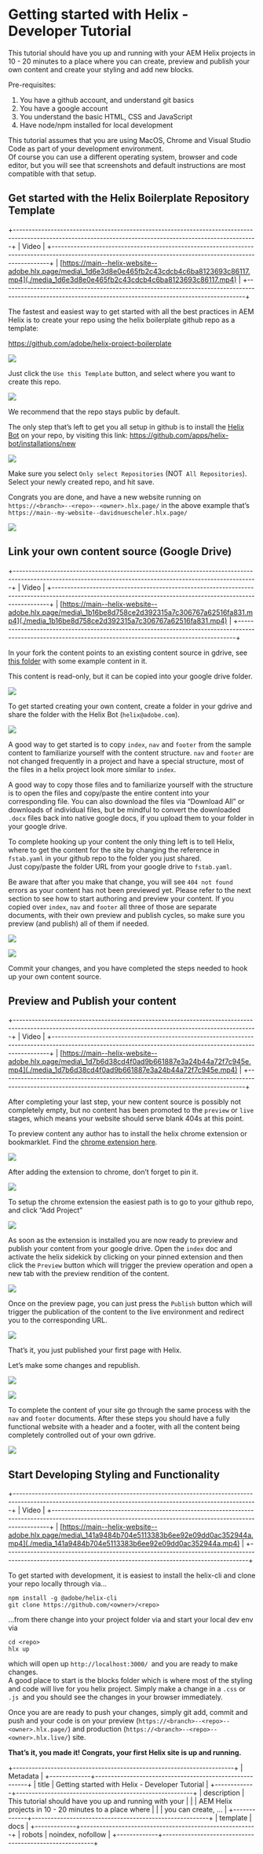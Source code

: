 # Getting started with Helix - Developer Tutorial

This tutorial should have you up and running with your AEM Helix projects in 10 - 20 minutes to a place where you can create, preview and publish your own content and create your styling and add new blocks.

Pre-requisites:

1. You have a github account, and understand git basics
2. You have a google account
3. You understand the basic HTML, CSS and JavaScript
4. Have node/npm installed for local development

This tutorial assumes that you are using MacOS, Chrome and Visual Studio Code as part of your development environment.\
Of course you can use a different operating system, browser and code editor, but you will see that screenshots and default instructions are most compatible with that setup.

## Get started with the Helix Boilerplate Repository Template

+-----------------------------------------------------------------------------------------------------------------------------------------------------------+
| Video                                                                                                                                                     |
+-----------------------------------------------------------------------------------------------------------------------------------------------------------+
| [https://main--helix-website--adobe.hlx.page/media\_1d6e3d8e0e465fb2c43cdcb4c6ba8123693c86117.mp4](./media_1d6e3d8e0e465fb2c43cdcb4c6ba8123693c86117.mp4) |
+-----------------------------------------------------------------------------------------------------------------------------------------------------------+

The fastest and easiest way to get started with all the best practices in AEM Helix is to create your repo using the helix boilerplate github repo as a template:

<https://github.com/adobe/helix-project-boilerplate>

![][image0]

Just click the `Use this Template` button, and select where you want to create this repo.

![][image1]

We recommend that the repo stays public by default.

The only step that’s left to get you all setup in github is to install the [Helix Bot](https://github.com/apps/helix-bot) on your repo, by visiting this link: <https://github.com/apps/helix-bot/installations/new>

![][image2]

Make sure you select `Only select Repositories` (NOT` All Repositories`).\
Select your newly created repo, and hit save.

Congrats you are done, and have a new website running on `https://<branch>--<repo>--<owner>.hlx.page/` in the above example that’s `https://main--my-website--davidnuescheler.hlx.page/`

![][image3]

## Link your own content source (Google Drive)

+-----------------------------------------------------------------------------------------------------------------------------------------------------------+
| Video                                                                                                                                                     |
+-----------------------------------------------------------------------------------------------------------------------------------------------------------+
| [https://main--helix-website--adobe.hlx.page/media\_1b16be8d758ce2d392315a7c306767a62516fa831.mp4](./media_1b16be8d758ce2d392315a7c306767a62516fa831.mp4) |
+-----------------------------------------------------------------------------------------------------------------------------------------------------------+

In your fork the content points to an existing content source in gdrive, see [this folder](https://drive.google.com/drive/folders/1MGzOt7ubUh3gu7zhZIPb7R7dyRzG371j) with some example content in it.

This content is read-only, but it can be copied into your google drive folder.

![][image4]

To get started creating your own content, create a folder in your gdrive and share the folder with the Helix Bot (`helix@adobe.com`).

![][image5]

A good way to get started is to copy `index`, `nav` and `footer` from the sample content to familiarize yourself with the content structure. `nav` and `footer` are not changed frequently in a project and have a special structure, most of the files in a helix project look more similar to `index`.

A good way to copy those files and to familiarize yourself with the structure is to open the files and copy/paste the entire content into your corresponding file. You can also download the files via “Download All” or downloads of individual files, but be mindful to convert the downloaded `.docx` files back into native google docs, if you upload them to your folder in your google drive.

To complete hooking up your content the only thing left is to tell Helix, where to get the content for the site by changing the reference in `fstab.yaml` in your github repo to the folder you just shared.\
Just copy/paste the folder URL from your google drive to `fstab.yaml`.

Be aware that after you make that change, you will see `404 not found `errors as your content has not been previewed yet. Please refer to the next section to see how to start authoring and preview your content. If you copied over `index`, `nav` and `footer` all three of those are separate documents, with their own preview and publish cycles, so make sure you preview (and publish) all of them if needed.

![][image6]

![][image7]

Commit your changes, and you have completed the steps needed to hook up your own content source.

## Preview and Publish your content

+-----------------------------------------------------------------------------------------------------------------------------------------------------------+
| Video                                                                                                                                                     |
+-----------------------------------------------------------------------------------------------------------------------------------------------------------+
| [https://main--helix-website--adobe.hlx.page/media\_1d7b6d38cd4f0ad9b661887e3a24b44a72f7c945e.mp4](./media_1d7b6d38cd4f0ad9b661887e3a24b44a72f7c945e.mp4) |
+-----------------------------------------------------------------------------------------------------------------------------------------------------------+

After completing your last step, your new content source is possibly not completely empty, but no content has been promoted to the `preview` or `live `stages, which means your website should serve blank 404s at this point.

To preview content any author has to install the helix chrome extension or bookmarklet. Find the [chrome extension here](https://chrome.google.com/webstore/detail/helix-sidekick-beta/ccfggkjabjahcjoljmgmklhpaccedipo).

![][image8]

After adding the extension to chrome, don’t forget to pin it.

![][image9]

To setup the chrome extension the easiest path is to go to your github repo, and click “Add Project”

![][image10]

As soon as the extension is installed you are now ready to preview and publish your content from your google drive. Open the `index` doc and activate the helix sidekick by clicking on your pinned extension and then click the `Preview` button which will trigger the preview operation and open a new tab with the preview rendition of the content.

![][image11]

Once on the preview page, you can just press the `Publish` button which will trigger the publication of the content to the live environment and redirect you to the corresponding URL.

![][image12]

That’s it, you just published your first page with Helix.

Let’s make some changes and republish.

![][image13]

![][image14]

To complete the content of your site go through the same process with the `nav` and `footer` documents. After these steps you should have a fully functional website with a header and a footer, with all the content being completely controlled out of your own gdrive.

![][image15]

## Start Developing Styling and Functionality

+-----------------------------------------------------------------------------------------------------------------------------------------------------------+
| Video                                                                                                                                                     |
+-----------------------------------------------------------------------------------------------------------------------------------------------------------+
| [https://main--helix-website--adobe.hlx.page/media\_141a9484b704e5113383b6ee92e09dd0ac352944a.mp4](./media_141a9484b704e5113383b6ee92e09dd0ac352944a.mp4) |
+-----------------------------------------------------------------------------------------------------------------------------------------------------------+

To get started with development, it is easiest to install the helix-cli and clone your repo locally through via…

```
npm install -g @adobe/helix-cli
git clone https://github.com/<owner>/<repo>
```

…from there change into your project folder via and start your local dev env via

```
cd <repo>
hlx up
```

which will open up `http://localhost:3000/ `and you are ready to make changes.\
A good place to start is the blocks folder which is where most of the styling and code will live for you helix project. Simply make a change in a `.css` or `.js `and you should see the changes in your browser immediately.

Once you are are ready to push your changes, simply git add, commit and push and your code is on your preview (`https://<branch>--<repo>--<owner>.hlx.page/`) and production (`https://<branch>--<repo>--<owner>.hlx.live/`) site.

**That’s it, you made it! Congrats, your first Helix site is up and running.**

+----------------------------------------------------------------------+
| Metadata                                                             |
+-------------+--------------------------------------------------------+
| title       | Getting started with Helix - Developer Tutorial        |
+-------------+--------------------------------------------------------+
| description | This tutorial should have you up and running with your |
|             | AEM Helix projects in 10 - 20 minutes to a place where |
|             | you can create, ...                                    |
+-------------+--------------------------------------------------------+
| template    | docs                                                   |
+-------------+--------------------------------------------------------+
| robots      | noindex, nofollow                                      |
+-------------+--------------------------------------------------------+

[image0]: ./media_165bab297e15a33f4742a4f20d8e0a3c3ba42511a.png?width=750&format=png&optimize=medium

[image1]: ./media_15a342b8fddee4d58a6b5cdda64c13e785525a366.png?width=750&format=png&optimize=medium

[image2]: ./media_15c1f25fc4f11bd34bb63ea9f0c99974be835b484.png?width=750&format=png&optimize=medium

[image3]: ./media_1ea0bbbcde0c84f710fa79b6a08a2f146935aaa45.png?width=750&format=png&optimize=medium

[image4]: ./media_1f81f632a43133455d59aa16af3b48cf1eee5a773.png?width=750&format=png&optimize=medium

[image5]: ./media_1a25f536986e81a9ec28e8a67e30ea6dc145e79e0.png?width=750&format=png&optimize=medium

[image6]: ./media_1e7b9c243af2a857d0a431b20f07aadf2f9bfe562.png?width=750&format=png&optimize=medium

[image7]: ./media_19cdf2c1a7b5f93389828aa8de3660d85b7865a9f.png?width=750&format=png&optimize=medium

[image8]: ./media_1b86a3e704dd233972cce318e83a6dda44a787c1f.png?width=750&format=png&optimize=medium

[image9]: ./media_1d7c76f6d5d0e2a5df540a25b77a8aefabfcd2e11.png?width=750&format=png&optimize=medium

[image10]: ./media_158e5a49d59d14ad8f8259665927f11ee18fcae09.png?width=750&format=png&optimize=medium

[image11]: ./media_161153232e3285a7eae3c82b903746c36e49ef8cc.png?width=750&format=png&optimize=medium

[image12]: ./media_19b6d313a098d6d8540a745e9ba4a82b1a2f1b801.png?width=750&format=png&optimize=medium

[image13]: ./media_1f6d66a54054c71b66bc67421a131c30d7490114c.png?width=750&format=png&optimize=medium

[image14]: ./media_1eba5dc6a44e0bb0b869153ad2b79b1904d5bdc07.png?width=750&format=png&optimize=medium

[image15]: ./media_172de918ec54e4a5f2267f64f63218b1ef0bf066b.png?width=750&format=png&optimize=medium
